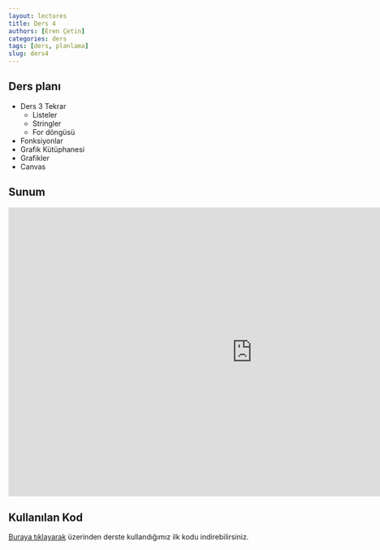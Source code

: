 ```yaml
---
layout: lectures
title: Ders 4
authors: [Eren Çetin]
categories: ders
tags: [ders, planlama]
slug: ders4
---
```


## Ders planı
- Ders 3 Tekrar
    - Listeler
    - Stringler 
    - For döngüsü
- Fonksiyonlar
- Grafik Kütüphanesi
- Grafikler
- Canvas


## Sunum
<iframe src="https://docs.google.com/presentation/d/1r4p6dDJPdLxAvsylsXXdtT52q8oUeRixH0GT1IoQUsU/edit?usp=sharing" frameborder="0" width="960" height="569" allowfullscreen="true" mozallowfullscreen="true" webkitallowfullscreen="true"></iframe>


## Kullanılan Kod
[Buraya tıklayarak](https://drive.google.com/file/d/19Ztgl6QXtjWoBtLXKr-ycq-3d0NDrIvP/view?usp=sharing) üzerinden derste kullandığımız ilk kodu indirebilirsiniz.
